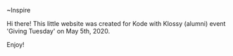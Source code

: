 ~Inspire

Hi there! This little website was created for Kode with Klossy (alumni) event 'Giving Tuesday' on May 5th, 2020.

Enjoy!